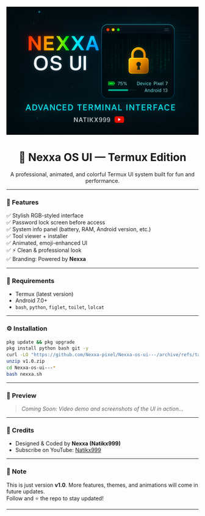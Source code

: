 <p align="center">
  <img src="banner.png" alt="Nexxa OS UI Banner" />
</p>
<h1 align="center">🌈 Nexxa OS UI — Termux Edition</h1>

<p align="center">
  A professional, animated, and colorful Termux UI system built for fun and performance.
</p>

---

### 📲 Features

✅ Stylish RGB-styled interface  
✅ Password lock screen before access  
✅ System info panel (battery, RAM, Android version, etc.)  
✅ Tool viewer + installer  
✅ Animated, emoji-enhanced UI  
✅ ⚡ Clean & professional look  
✅ Branding: Powered by **Nexxa**

---

### 🧠 Requirements

- Termux (latest version)
- Android 7.0+
- `bash`, `python`, `figlet`, `toilet`, `lolcat`

---

### ⚙️ Installation

```bash
pkg update && pkg upgrade
pkg install python bash git -y
curl -LO "https://github.com/Nexxa-pixel/Nexxa-os-ui---/archive/refs/tags/v1.0.zip"
unzip v1.0.zip
cd Nexxa-os-ui---*
bash nexxa.sh
```

---

### 📸 Preview

> *Coming Soon: Video demo and screenshots of the UI in action...*

---

### 🙏 Credits

- Designed & Coded by **Nexxa (Natikx999)**
- Subscribe on YouTube: [Natikx999](https://youtube.com/@NATIK999)

---

### 📢 Note

This is just version **v1.0**. More features, themes, and animations will come in future updates.  
Follow and ⭐ the repo to stay updated!

---

